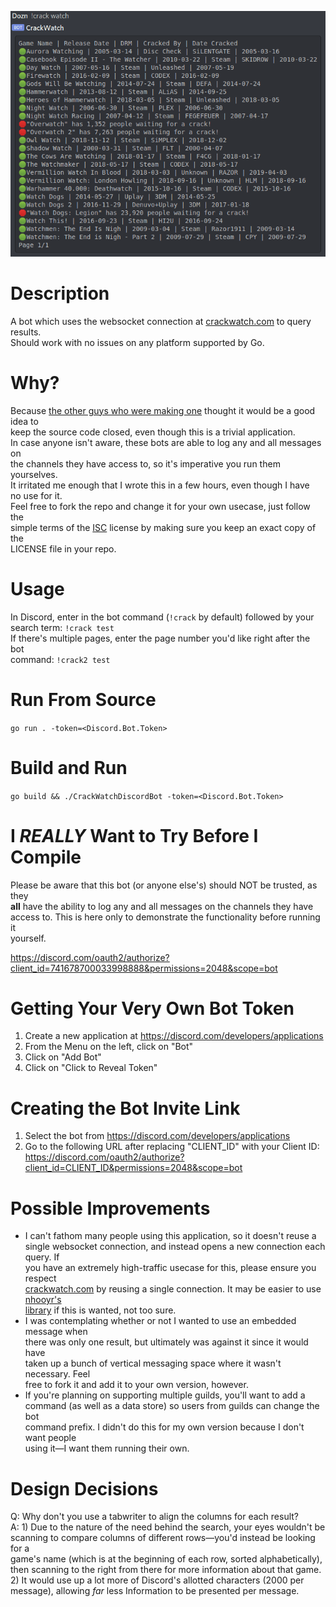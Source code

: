 ![Example of what the results appear like in Discord](/images/results.png)

# Description
A bot which uses the websocket connection at [crackwatch.com](https://crackwatch.com) to query results.\
Should work with no issues on any platform supported by Go.

# Why?
Because
[the other guys who were making one](https://old.reddit.com/r/CrackWatch/comments/i34eel/discord_bot_prototype)
thought it would be a good idea to\
keep the source code closed, even though this is a trivial application.\
In case anyone isn't aware, these bots are able to log any and all messages on\
the channels they have access to, so it's imperative you run them yourselves.\
It irritated me enough that I wrote this in a few hours, even though I have\
no use for it.\
Feel free to fork the repo and change it for your own usecase, just follow the\
simple terms of the
[ISC](https://en.wikipedia.org/wiki/ISC_license)
license by making sure you keep an exact copy of the\
LICENSE file in your repo.

# Usage
In Discord, enter in the bot command (`!crack` by default) followed by your\
search term: `!crack test`\
If there's multiple pages, enter the page number you'd like right after the bot\
command: `!crack2 test`

# Run From Source
`go run . -token=<Discord.Bot.Token>`

# Build and Run
`go build && ./CrackWatchDiscordBot -token=<Discord.Bot.Token>`

# I _REALLY_ Want to Try Before I Compile
Please be aware that this bot (or anyone else's) should NOT be trusted, as they\
**all** have the ability to log any and all messages on the channels they have\
access to. This is here only to demonstrate the functionality before running it\
yourself.

https://discord.com/oauth2/authorize?client_id=741678700033998888&permissions=2048&scope=bot

# Getting Your Very Own Bot Token
1) Create a new application at https://discord.com/developers/applications
2) From the Menu on the left, click on "Bot"
3) Click on "Add Bot"
4) Click on "Click to Reveal Token"

# Creating the Bot Invite Link
1) Select the bot from https://discord.com/developers/applications
2) Go to the following URL after replacing "CLIENT_ID" with your Client ID:\
https://discord.com/oauth2/authorize?client_id=CLIENT_ID&permissions=2048&scope=bot

# Possible Improvements
- I can't fathom many people using this application, so it doesn't reuse a\
single websocket connection, and instead opens a new connection each query. If\
you have an extremely high-traffic usecase for this, please ensure you respect\
[crackwatch.com](https://crackwatch.com) by reusing a single connection. It may be easier to use [nhooyr's\
library](https://github.com/nhooyr/websocket) if this is wanted, not too sure.
- I was contemplating whether or not I wanted to use an embedded message when\
there was only one result, but ultimately was against it since it would have\
taken up a bunch of vertical messaging space where it wasn't necessary. Feel\
free to fork it and add it to your own version, however.
- If you're planning on supporting multiple guilds, you'll want to add a\
command (as well as a data store) so users from guilds can change the bot\
command prefix. I didn't do this for my own version because I don't want people\
using it—I want them running their own.

# Design Decisions
Q: Why don't you use a tabwriter to align the columns for each result?\
A: 1) Due to the nature of the need behind the search, your eyes wouldn't be\
scanning to compare columns of different rows—you'd instead be looking for a\
game's name (which is at the beginning of each row, sorted alphabetically),\
then scanning to the right from there for more information about that game.\
2) It would use up a lot more of Discord's allotted characters (2000 per\
message), allowing _far_ less Information to be presented per message.
